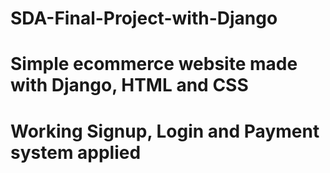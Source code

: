 # SDA-Final-Project-with-Django
# Simple ecommerce website made with Django, HTML and CSS
# Working Signup, Login and Payment system applied

